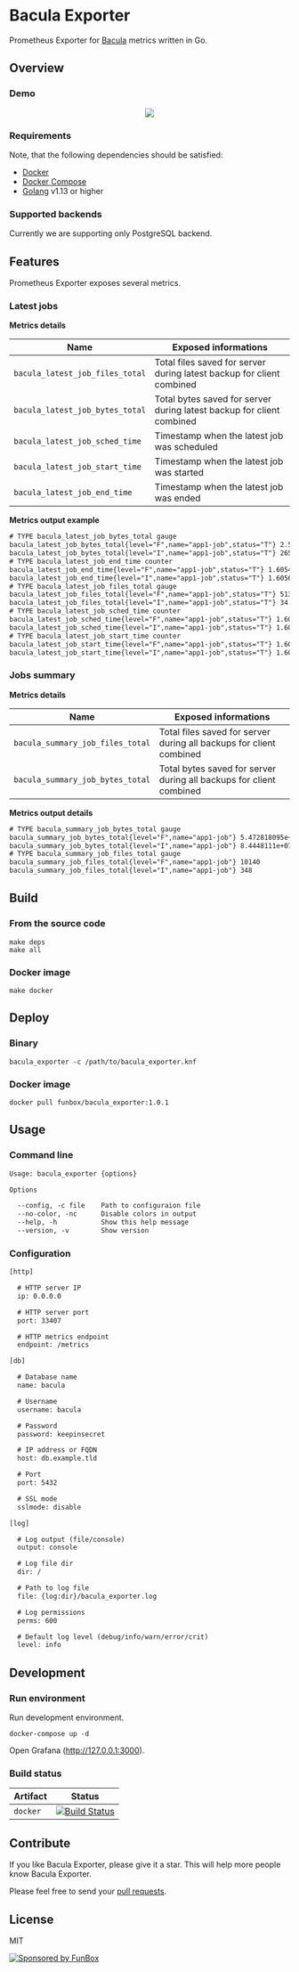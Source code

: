 # Bacula Exporter

Prometheus Exporter for [Bacula](https://bacula.org/) metrics written in Go.

## Overview

### Demo

<p align="center"><a href="#readme"><img src="screenshot.png"/></a></p>

### Requirements

Note, that the following dependencies should be satisfied:

- [Docker](https://docker.com)
- [Docker Compose](https://docs.docker.com/compose/)
- [Golang](https://golang.org/) v1.13 or higher

### Supported backends

Currently we are supporting only PostgreSQL backend.

## Features

Prometheus Exporter exposes several metrics.

### Latest jobs

**Metrics details**

| Name                             | Exposed informations                                                  |
| -------------------------------- | --------------------------------------------------------------------- |
| `bacula_latest_job_files_total`  | Total files saved for server during latest backup for client combined |
| `bacula_latest_job_bytes_total`  | Total bytes saved for server during latest backup for client combined |
| `bacula_latest_job_sched_time`   | Timestamp when the latest job was scheduled                           |
| `bacula_latest_job_start_time`   | Timestamp when the latest job was started                             |
| `bacula_latest_job_end_time`     | Timestamp when the latest job was ended                               |

**Metrics output example**

```txt
# TYPE bacula_latest_job_bytes_total gauge
bacula_latest_job_bytes_total{level="F",name="app1-job",status="T"} 2.585135999e+09
bacula_latest_job_bytes_total{level="I",name="app1-job",status="T"} 265559
# TYPE bacula_latest_job_end_time counter
bacula_latest_job_end_time{level="F",name="app1-job",status="T"} 1.60540267e+09
bacula_latest_job_end_time{level="I",name="app1-job",status="T"} 1.605661203e+09
# TYPE bacula_latest_job_files_total gauge
bacula_latest_job_files_total{level="F",name="app1-job",status="T"} 5135
bacula_latest_job_files_total{level="I",name="app1-job",status="T"} 34
# TYPE bacula_latest_job_sched_time counter
bacula_latest_job_sched_time{level="F",name="app1-job",status="T"} 1.605790438e+09
bacula_latest_job_sched_time{level="I",name="app1-job",status="T"} 1.605790438e+09
# TYPE bacula_latest_job_start_time counter
bacula_latest_job_start_time{level="F",name="app1-job",status="T"} 1.605402002e+09
bacula_latest_job_start_time{level="I",name="app1-job",status="T"} 1.605661201e+09
```

### Jobs summary

**Metrics details**

| Name                             | Exposed informations                                                  |
| -------------------------------- | --------------------------------------------------------------------- |
| `bacula_summary_job_files_total` | Total files saved for server during all backups for client combined   |
| `bacula_summary_job_bytes_total` | Total bytes saved for server during all backups for client combined   |

**Metrics output details**

```txt
# TYPE bacula_summary_job_bytes_total gauge
bacula_summary_job_bytes_total{level="F",name="app1-job"} 5.472818095e+09
bacula_summary_job_bytes_total{level="I",name="app1-job"} 8.4448111e+07
# TYPE bacula_summary_job_files_total gauge
bacula_summary_job_files_total{level="F",name="app1-job"} 10140
bacula_summary_job_files_total{level="I",name="app1-job"} 348
```

## Build

### From the source code

```shell
make deps
make all
```

### Docker image

```shell
make docker
```

## Deploy

### Binary

```
bacula_exporter -c /path/to/bacula_exporter.knf
```

### Docker image

```shell
docker pull funbox/bacula_exporter:1.0.1
```

## Usage

### Command line

```txt
Usage: bacula_exporter {options}

Options

  --config, -c file    Path to configuraion file
  --no-color, -nc      Disable colors in output
  --help, -h           Show this help message
  --version, -v        Show version
```

### Configuration

```txt
[http]

  # HTTP server IP
  ip: 0.0.0.0

  # HTTP server port
  port: 33407

  # HTTP metrics endpoint
  endpoint: /metrics

[db]

  # Database name
  name: bacula

  # Username
  username: bacula

  # Password
  password: keepinsecret

  # IP address or FQDN
  host: db.example.tld

  # Port
  port: 5432

  # SSL mode
  sslmode: disable

[log]

  # Log output (file/console)
  output: console

  # Log file dir
  dir: /

  # Path to log file
  file: {log:dir}/bacula_exporter.log

  # Log permissions
  perms: 600

  # Default log level (debug/info/warn/error/crit)
  level: info
```

## Development

### Run environment

Run development environment.

```shell
docker-compose up -d
```

Open Grafana (http://127.0.0.1:3000).

### Build status

| Artifact | Status |
|------------|--------|
| `docker` | [![Build Status](https://github.com/funbox/bacula_exporter/workflows/docker/badge.svg?branch=master)](https://github.com/funbox/bacula_exporter) |

## Contribute

If you like Bacula Exporter, please give it a star. This will help more people know Bacula Exporter.

Please feel free to send your [pull requests](https://github.com/funbox/bacula_exporter/pulls).

## License

MIT

[![Sponsored by FunBox](https://funbox.ru/badges/sponsored_by_funbox_centered.svg)](https://funbox.ru)
